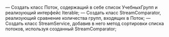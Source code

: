— Создать класс Поток, содержащий в себе список УчебныхГрупп 
и реализующий интерфейс Iterable;
— Создать класс StreamComparator, 
реализующий сравнение количества групп, входящих в Поток;
— Создать класс StreamService, 
добавив в него метод сортировки списка потоков, используя созданный StreamComparator;